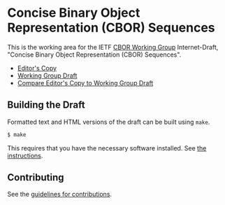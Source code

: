 # Concise Binary Object Representation (CBOR) Sequences

This is the working area for the IETF [CBOR Working Group](https://datatracker.ietf.org/wg/cbor/documents/) Internet-Draft, "Concise Binary Object Representation (CBOR) Sequences".

* [Editor's Copy](https://cbor-wg.github.io/seq/#go.draft-ietf-cbor-sequence.html)
* [Working Group Draft](https://tools.ietf.org/html/draft-ietf-cbor-sequence)
* [Compare Editor's Copy to Working Group Draft](https://cbor-wg.github.io/seq/#go.draft-ietf-cbor-sequence.diff)

## Building the Draft

Formatted text and HTML versions of the draft can be built using `make`.

```sh
$ make
```

This requires that you have the necessary software installed.  See
[the instructions](https://github.com/martinthomson/i-d-template/blob/master/doc/SETUP.md).


## Contributing

See the
[guidelines for contributions](https://github.com/cbor-wg/seq/blob/master/CONTRIBUTING.md).
